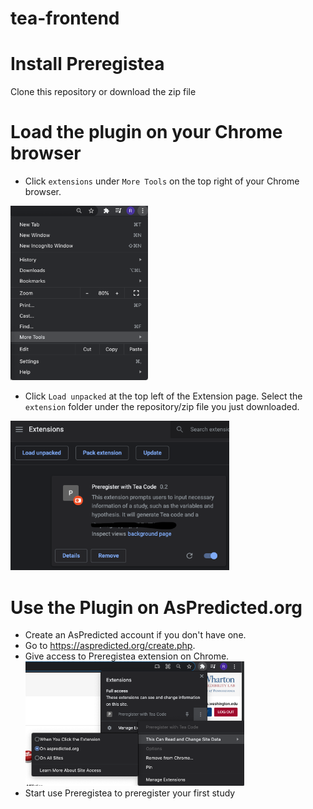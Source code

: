 # tea-frontend

# Install Preregistea

Clone this repository or download the zip file

# Load the plugin on your Chrome browser

* Click `extensions` under `More Tools` on the top right of your Chrome browser.

<img src="./images/more_tools.png" width="220">

* Click `Load unpacked` at the top left of the Extension page. Select the `extension` folder under the repository/zip file you just downloaded.

<img src="./images/preregistea.png" width="350">


# Use the Plugin on AsPredicted.org

* Create an AsPredicted account if you don't have one.
* Go to https://aspredicted.org/create.php.
* Give access to Preregistea extension on Chrome. 
  <img src="./images/access.png" width="350">
* Start use Preregistea to preregister your first study
